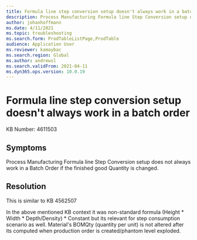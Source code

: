 ```yaml
---
title: Formula line step conversion setup doesn't always work in a batch order
description: Process Manufacturing Formula line Step Conversion setup does not always work in a Batch Order if the finished good Quantity is changed.
author: johanhoffmann
ms.date: 4/11/2021
ms.topic: troubleshooting
ms.search.form: ProdTableListPage,ProdTable
audience: Application User
ms.reviewer: kamaybac
ms.search.region: Global
ms.author: andrewsl
ms.search.validFrom: 2021-04-11
ms.dyn365.ops.version: 10.0.19
---
```

<!-- KFM: Request more info from  andrewsl. -->
# Formula line step conversion setup doesn't always work in a batch order

KB Number: 4611503

## Symptoms

Process Manufacturing Formula line Step Conversion setup does not always work in a Batch Order if the finished good Quantity is changed.

## Resolution

This is similar to KB 4562507

In the above mentioned KB context it was non-standard formula  (Height \* Width \* Depth/Density) \* Constant​ but its relevant for step consumption scenario as well.
Material's BOMQty (quantity per unit) is not altered after its computed when production order is created/phantom level exploded.
